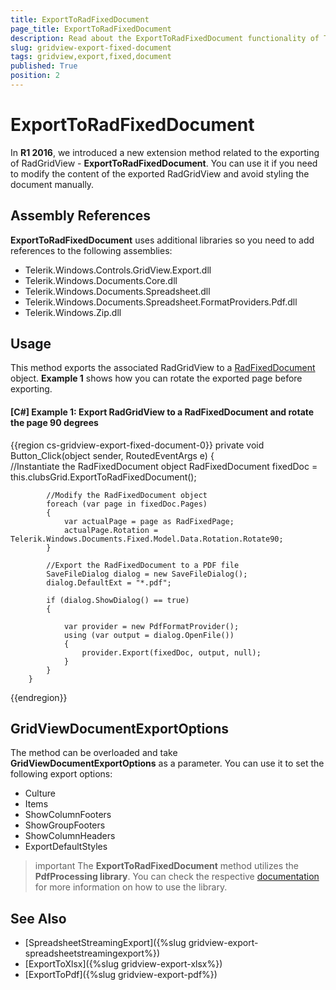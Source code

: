 ```yaml
---
title: ExportToRadFixedDocument
page_title: ExportToRadFixedDocument
description: Read about the ExportToRadFixedDocument functionality of Telerik's {{ site.framework_name }} DataGrid used to modify the content of the exported grid without any manual styling.
slug: gridview-export-fixed-document
tags: gridview,export,fixed,document
published: True
position: 2
---
```


# ExportToRadFixedDocument

In __R1 2016__, we introduced a new extension method related to the exporting of RadGridView - **ExportToRadFixedDocument**. You can use it if you need to modify the content of the exported RadGridView and avoid styling the document manually.

## Assembly References

**ExportToRadFixedDocument** uses additional libraries so you need to add references to the following assemblies:

* Telerik.Windows.Controls.GridView.Export.dll
* Telerik.Windows.Documents.Core.dll
* Telerik.Windows.Documents.Spreadsheet.dll 
* Telerik.Windows.Documents.Spreadsheet.FormatProviders.Pdf.dll
* Telerik.Windows.Zip.dll

## Usage

This method exports the associated RadGridView to a [RadFixedDocument](https://docs.telerik.com/devtools/document-processing/libraries/radpdfprocessing/model/radfixeddocument) object. **Example 1** shows how you can rotate the exported page before exporting.

#### __[C#] Example 1: Export RadGridView to a RadFixedDocument and rotate the page 90 degrees__
{{region cs-gridview-export-fixed-document-0}}
	private void Button_Click(object sender, RoutedEventArgs e)
        {	
			//Instantiate the RadFixedDocument object
            RadFixedDocument fixedDoc = this.clubsGrid.ExportToRadFixedDocument();
			
			//Modify the RadFixedDocument object
            foreach (var page in fixedDoc.Pages)
            {
                var actualPage = page as RadFixedPage;
                actualPage.Rotation =  Telerik.Windows.Documents.Fixed.Model.Data.Rotation.Rotate90;
            }

			//Export the RadFixedDocument to a PDF file
            SaveFileDialog dialog = new SaveFileDialog();
            dialog.DefaultExt = "*.pdf";
          
            if (dialog.ShowDialog() == true)
            {

                var provider = new PdfFormatProvider();
                using (var output = dialog.OpenFile())
                {
                    provider.Export(fixedDoc, output, null);
                }
            }
        }
{{endregion}}

## GridViewDocumentExportOptions

The method can be overloaded and take __GridViewDocumentExportOptions__ as a parameter. You can use it to set the following export options:

* Culture
* Items
* ShowColumnFooters
* ShowGroupFooters
* ShowColumnHeaders
* ExportDefaultStyles  

>important The **ExportToRadFixedDocument** method utilizes the **PdfProcessing library**. You can check the respective [documentation](https://docs.telerik.com/devtools/document-processing/libraries/radpdfprocessing/overview) for more information on how to use the library.

## See Also

* [SpreadsheetStreamingExport]({%slug gridview-export-spreadsheetstreamingexport%})
* [ExportToXlsx]({%slug gridview-export-xlsx%})
* [ExportToPdf]({%slug gridview-export-pdf%})
